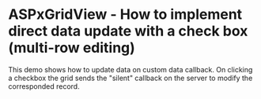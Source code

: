 # ASPxGridView - How to implement direct data update with a check box (multi-row editing)


<p>This demo shows how to update data on custom data callback. On clicking a checkbox the grid sends the "silent" callback on the server to modify the corresponded record.</p>

<br/>


